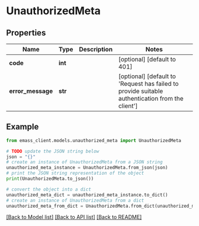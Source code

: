 # UnauthorizedMeta


## Properties

Name | Type | Description | Notes
------------ | ------------- | ------------- | -------------
**code** | **int** |  | [optional] [default to 401]
**error_message** | **str** |  | [optional] [default to 'Request has failed to provide suitable authentication from the client']

## Example

```python
from emass_client.models.unauthorized_meta import UnauthorizedMeta

# TODO update the JSON string below
json = "{}"
# create an instance of UnauthorizedMeta from a JSON string
unauthorized_meta_instance = UnauthorizedMeta.from_json(json)
# print the JSON string representation of the object
print(UnauthorizedMeta.to_json())

# convert the object into a dict
unauthorized_meta_dict = unauthorized_meta_instance.to_dict()
# create an instance of UnauthorizedMeta from a dict
unauthorized_meta_from_dict = UnauthorizedMeta.from_dict(unauthorized_meta_dict)
```
[[Back to Model list]](../README.md#documentation-for-models) [[Back to API list]](../README.md#documentation-for-api-endpoints) [[Back to README]](../README.md)


